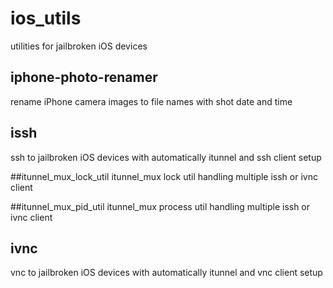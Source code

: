 # ios\_utils
utilities for jailbroken iOS devices

## iphone-photo-renamer
rename iPhone camera images to file names with shot date and time

## issh
ssh to jailbroken iOS devices with automatically itunnel and ssh client setup

##itunnel\_mux\_lock\_util
itunnel\_mux lock util handling multiple issh or ivnc client

##itunnel\_mux\_pid\_util
itunnel\_mux process util handling multiple issh or ivnc client

## ivnc
vnc to jailbroken iOS devices with automatically itunnel and vnc client setup
